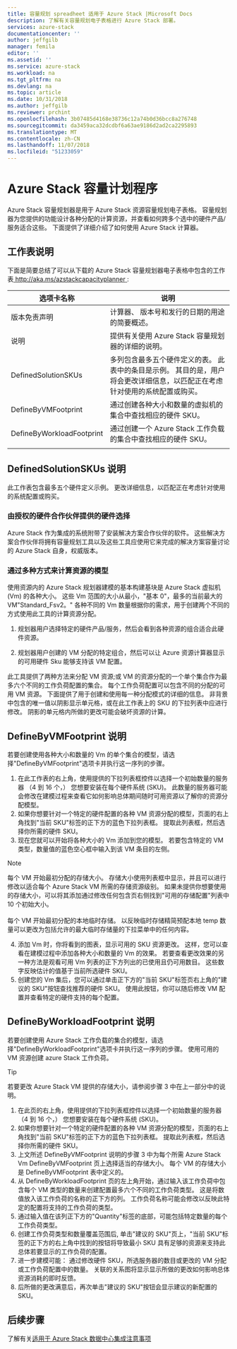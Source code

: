 ```yaml
---
title: 容量规划 spreadheet 适用于 Azure Stack |Microsoft Docs
description: 了解有关容量规划电子表格进行 Azure Stack 部署。
services: azure-stack
documentationcenter: ''
author: jeffgilb
manager: femila
editor: ''
ms.assetid: ''
ms.service: azure-stack
ms.workload: na
ms.tgt_pltfrm: na
ms.devlang: na
ms.topic: article
ms.date: 10/31/2018
ms.author: jeffgilb
ms.reviewer: prchint
ms.openlocfilehash: 3b07485d4168e38736c12a74b0d36bcc8a276748
ms.sourcegitcommit: da3459aca32dcdbf6a63ae9186d2ad2ca2295893
ms.translationtype: MT
ms.contentlocale: zh-CN
ms.lasthandoff: 11/07/2018
ms.locfileid: "51233059"
---
```

# <a name="azure-stack-capacity-planner"></a>Azure Stack 容量计划程序
Azure Stack 容量规划器是用于 Azure Stack 资源容量规划电子表格。 容量规划器为您提供的功能设计各种分配的计算资源，并查看如何跨多个选中的硬件产品/服务适合这些。 下面提供了详细介绍了如何使用 Azure Stack 计算器。

## <a name="worksheet-descriptions"></a>工作表说明
下面是简要总结了可以从下载的 Azure Stack 容量规划器电子表格中包含的工作表[ http://aka.ms/azstackcapacityplanner ](https://aka.ms/azstackcapacityplanner):

|选项卡名称|说明|
|-----|-----|
|版本免责声明|计算器、 版本号和发行的日期的用途的简要概述。|
|说明|提供有关使用 Azure Stack 容量规划器的详细的说明。|
|DefinedSolutionSKUs|多列包含最多五个硬件定义的表。 此表中的条目是示例。 其目的是，用户将会更改详细信息，以匹配正在考虑针对使用的系统配置或购买。|
|DefineByVMFootprint|通过创建各种大小和数量的虚拟机的集合中查找相应的硬件 SKU。|
|DefineByWorkloadFootprint|通过创建一个 Azure Stack 工作负载的集合中查找相应的硬件 SKU。|
|  |  |

## <a name="definedsolutionskus-instructions"></a>DefinedSolutionSKUs 说明
此工作表包含最多五个硬件定义示例。 更改详细信息，以匹配正在考虑针对使用的系统配置或购买。

### <a name="hardware-selections-provided-by-authorized-hardware-partners"></a>由授权的硬件合作伙伴提供的硬件选择
Azure Stack 作为集成的系统附带了安装解决方案合作伙伴的软件。 这些解决方案合作伙伴将拥有容量规划工具以及这些工具应使用它来完成的解决方案容量讨论的 Azure Stack 自身，权威版本。

### <a name="multiple-ways-to-model-computing-resources"></a>通过多种方式来计算资源的模型
使用资源内的 Azure Stack 规划器建模的基本构建基块是 Azure Stack 虚拟机 (Vm) 的各种大小。 这些 Vm 范围的大小从最小，"基本 0"，最多的当前最大的 VM"Standard_Fsv2。" 各种不同的 Vm 数量根据你的需求，用于创建两个不同的方式使用此工具的计算资源分配。

1. 规划器用户选择特定的硬件产品/服务，然后会看到各种资源的组合适合此硬件资源。 

2. 规划器用户创建的 VM 分配的特定组合，然后可以让 Azure 资源计算器显示的可用硬件 Sku 能够支持该 VM 配置。

此工具提供了两种方法来分配 VM 资源;或 VM 的资源分配的一个单个集合作为最多六个不同的工作负荷配置的集合。 每个工作负荷配置可以包含不同的分配的可用 VM 资源。 下面提供了用于创建和使用每一种分配模式的详细的信息。 非背景中包含的唯一值以阴影显示单元格，或在此工作表上的 SKU 的下拉列表中应进行修改。 阴影的单元格内所做的更改可能会破坏资源的计算。


## <a name="definebyvmfootprint-instructions"></a>DefineByVMFootprint 说明
若要创建使用各种大小和数量的 Vm 的单个集合的模型，请选择"DefineByVMFootprint"选项卡并执行这一序列的步骤。

1. 在此工作表的右上角，使用提供的下拉列表框控件以选择一个初始数量的服务器 （4 到 16 个，） 您想要安装在每个硬件系统 (SKU)。 此数量的服务器可能会修改在建模过程来查看它如何影响总体期间随时可用资源以了解你的资源分配模型。
2. 如果你想要针对一个特定的硬件配置的各种 VM 资源分配的模型，页面的右上角找到"当前 SKU"标签的正下方的蓝色下拉列表框。 提取此列表框，然后选择你所需的硬件 SKU。
3. 现在您就可以开始将各种大小的 Vm 添加到您的模型。 若要包含特定的 VM 类型，数量值的蓝色空心框中输入到该 VM 条目的左侧。

  > [!NOTE]
  > 每个 VM 开始最初分配的存储大小。 存储大小使用列表框中显示，并且可以进行修改以适合每个 Azure Stack VM 所需的存储资源级别。 如果未提供你想要使用的存储大小，可以将其添加通过修改任何包含页右侧找到"可用的存储配置"列表中 10 个初始大小。<br><br>每个 VM 开始最初分配的本地临时存储。 以反映临时存储精简预配本地 temp 数量可以更改为包括允许的最大临时存储量的下拉菜单中的任何内容。

4. 添加 Vm 时，你将看到的图表，显示可用的 SKU 资源更改。 这样，您可以查看在建模过程中添加各种大小和数量的 Vm 的效果。 若要查看更改效果的另一种方法是观看可用 Vm 列表的正下方列出的已使用且仍可用数目。 这些数字反映估计的值基于当前所选硬件 SKU。
5. 创建您的 Vm 集后，您可以通过单击正下方的"当前 SKU"标签页右上角的"建议的 SKU"按钮查找推荐的硬件 SKU。 使用此按钮，你可以随后修改 VM 配置并查看特定的硬件支持的每个配置。


## <a name="definebyworkloadfootprint-instructions"></a>DefineByWorkloadFootprint 说明
若要创建使用 Azure Stack 工作负载的集合的模型，请选择"DefineByWorkloadFootprint"选项卡并执行这一序列的步骤。 使用可用的 VM 资源创建 azure Stack 工作负荷。   

> [!TIP]
> 若要更改 Azure Stack VM 提供的存储大小，请参阅步骤 3 中在上一部分中的说明。

1. 在此页的右上角，使用提供的下拉列表框控件以选择一个初始数量的服务器 （4 到 16 个，） 您想要安装在每个硬件系统 (SKU)。
2. 如果你想要针对一个特定的硬件配置的各种 VM 资源分配的模型，页面的右上角找到"当前 SKU"标签的正下方的蓝色下拉列表框。 提取此列表框，然后选择你所需的硬件 SKU。
3. 上文所述 DefineByVMFootprint 说明的步骤 3 中为每个所需 Azure Stack Vm DefineByVMFootprint 页上选择适当的存储大小。 每个 VM 的存储大小是 DefineByVMFootprint 表中定义的。
4. 从 DefineByWorkloadFootprint 页的左上角开始，通过输入该工作负荷中包含每个 VM 类型的数量来创建配置最多六个不同的工作负荷类型。 这是将数值放入该工作负荷的名称的正下方的列。 工作负荷名称可能会修改以反映此特定的配置将支持的工作负荷的类型。
5. 通过输入值在该列正下方的"Quantity"标签的底部，可能包括特定数量的每个工作负荷类型。
6. 创建工作负荷类型和数量覆盖范围后, 单击"建议的 SKU"页上，"当前 SKU"标签的正下方的右上角中找到的按钮将导致最小 SKU 具有足够的资源来支持此总体若要显示的工作负荷的配置。
7. 进一步建模可能： 通过修改硬件 SKU，所选服务器的数目或更改的 VM 分配或工作负荷配置中的数量。 关联的关系图将显示显示所做的更改如何影响总体资源消耗的即时反馈。
8. 后所做的更改满意后，再次单击"建议的 SKU"按钮会显示建议的新配置的 SKU。


## <a name="next-steps"></a>后续步骤
了解有关[适用于 Azure Stack 数据中心集成注意事项](azure-stack-datacenter-integration.md)
